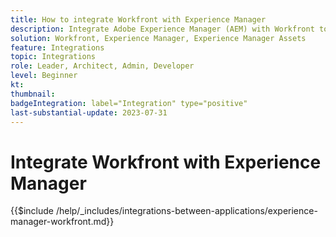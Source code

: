 ```yaml
---
title: How to integrate Workfront with Experience Manager
description: Integrate Adobe Experience Manager (AEM) with Workfront to streamline your marketing operations.
solution: Workfront, Experience Manager, Experience Manager Assets
feature: Integrations
topic: Integrations
role: Leader, Architect, Admin, Developer
level: Beginner
kt:
thumbnail:
badgeIntegration: label="Integration" type="positive"
last-substantial-update: 2023-07-31
---
```


# Integrate Workfront with Experience Manager

{{$include /help/_includes/integrations-between-applications/experience-manager-workfront.md}}
